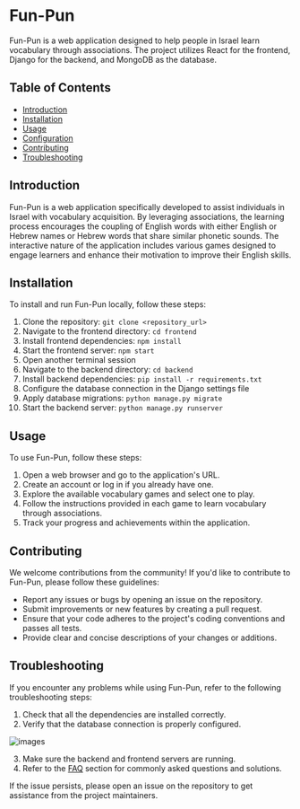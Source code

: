 # Fun-Pun

Fun-Pun is a web application designed to help people in Israel learn vocabulary through associations. The project utilizes React for the frontend, Django for the backend, and MongoDB as the database.

## Table of Contents

- [Introduction](#introduction)
- [Installation](#installation)
- [Usage](#usage)
- [Configuration](#configuration)
- [Contributing](#contributing)
- [Troubleshooting](#troubleshooting)

## Introduction

Fun-Pun is a web application specifically developed to assist individuals in Israel with vocabulary acquisition. By leveraging associations, the learning process encourages the coupling of English words with either English or Hebrew names or Hebrew words that share similar phonetic sounds. The interactive nature of the application includes various games designed to engage learners and enhance their motivation to improve their English skills.

## Installation

To install and run Fun-Pun locally, follow these steps:

1. Clone the repository: `git clone <repository_url>`
2. Navigate to the frontend directory: `cd frontend`
3. Install frontend dependencies: `npm install`
4. Start the frontend server: `npm start`
5. Open another terminal session
6. Navigate to the backend directory: `cd backend`
7. Install backend dependencies: `pip install -r requirements.txt`
8. Configure the database connection in the Django settings file
9. Apply database migrations: `python manage.py migrate`
10. Start the backend server: `python manage.py runserver`

## Usage

To use Fun-Pun, follow these steps:

1. Open a web browser and go to the application's URL.
2. Create an account or log in if you already have one.
3. Explore the available vocabulary games and select one to play.
4. Follow the instructions provided in each game to learn vocabulary through associations.
5. Track your progress and achievements within the application.


## Contributing

We welcome contributions from the community! If you'd like to contribute to Fun-Pun, please follow these guidelines:

- Report any issues or bugs by opening an issue on the repository.
- Submit improvements or new features by creating a pull request.
- Ensure that your code adheres to the project's coding conventions and passes all tests.
- Provide clear and concise descriptions of your changes or additions.

## Troubleshooting

If you encounter any problems while using Fun-Pun, refer to the following troubleshooting steps:

1. Check that all the dependencies are installed correctly.
2. Verify that the database connection is properly configured.


![images](https://github.com/BoazBitt/FunPun/assets/73490112/84ff61fe-b67c-4c9d-9010-76cb1a697a2d)

3. Make sure the backend and frontend servers are running.
4. Refer to the [FAQ](#frequently-asked-questions-faq) section for commonly asked questions and solutions.

If the issue persists, please open an issue on the repository to get assistance from the project maintainers.
